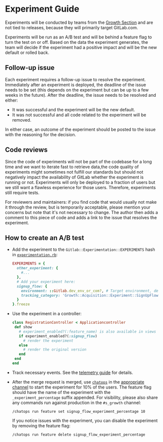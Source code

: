 # Experiment Guide

Experiments will be conducted by teams from the [Growth Section](https://about.gitlab.com/handbook/engineering/development/growth/) and are not tied to releases, because they will primarily target GitLab.com.

Experiments will be run as an A/B test and will be behind a feature flag to turn the test on or off. Based on the data the experiment generates, the team will decide if the experiment had a positive impact and will be the new default or rolled back.

## Follow-up issue

Each experiment requires a follow-up issue to resolve the experiment. Immediately after an experiment is deployed, the deadline of the issue needs to be set (this depends on the experiment but can be up to a few weeks in the future).
After the deadline, the issue needs to be resolved and either:

- It was successful and the experiment will be the new default.
- It was not successful and all code related to the experiment will be removed.

In either case, an outcome of the experiment should be posted to the issue with the reasoning for the decision.

## Code reviews

Since the code of experiments will not be part of the codebase for a long time and we want to iterate fast to retrieve data,the code quality of experiments might sometimes not fulfill our standards but should not negatively impact the availability of GitLab whether the experiment is running or not.
Experiments will only be deployed to a fraction of users but we still want a flawless experience for those users. Therefore, experiments still require tests.

For reviewers and maintainers: if you find code that would usually not make it through the review, but is temporarily acceptable, please mention your concerns but note that it's not necessary to change.
The author then adds a comment to this piece of code and adds a link to the issue that resolves the experiment.

## How to create an A/B test

- Add the experiment to the `Gitlab::Experimentation::EXPERIMENTS` hash in [`experimentation.rb`](https://gitlab.com/gitlab-org/gitlab/blob/master/lib%2Fgitlab%2Fexperimentation.rb):

  ```ruby
  EXPERIMENTS = {
    other_experiment: {
      #...
    },
    # Add your experiment here:
    signup_flow: {
      environment: ::Gitlab.dev_env_or_com?, # Target environment, defaults to enabled for development and GitLab.com
      tracking_category: 'Growth::Acquisition::Experiment::SignUpFlow' # Used for providing the category when setting up tracking data
    }
  }.freeze
  ```

- Use the experiment in a controller:

  ```ruby
  class RegistrationController < Applicationcontroller
   def show
     # experiment_enabled?(:feature_name) is also available in views and helpers
     if experiment_enabled?(:signup_flow)
       # render the experiment
     else
       # render the original version
     end
   end
  end
  ```

- Track necessary events. See the [telemetry guide](../../telemetry/index.md) for details.
- After the merge request is merged, use [`chatops`](../../ci/chatops/README.md) in the
[appropriate channel](../feature_flags/controls.md#communicate-the-change) to start the experiment for 10% of the users.
The feature flag should have the name of the experiment with the `_experiment_percentage` suffix appended.
For visibility, please also share any commands run against production in the `#s_growth` channel:

  ```shell
  /chatops run feature set signup_flow_experiment_percentage 10
  ```

  If you notice issues with the experiment, you can disable the experiment by removing the feature flag:

  ```shell
  /chatops run feature delete signup_flow_experiment_percentage
  ```
